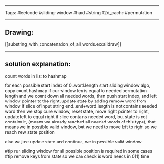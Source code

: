 

----

Tags: #leetcode #sliding-window #hard #string #2d_cache #permutation

----

## Drawing:
[[substring_with_concatenation_of_all_words.excalidraw]]

----


## solution explanation:
count words in list to hashmap

for each possible start index of 0..word.length start sliding window algo,
copy count hashmap
if cur window len is equal to needed permutation length and we count down all needed words, then push start index, and left window pointer to the right, update state by adding remove word from window
if slice of input string end..end+word.length is not contains needed word then we stop cure window, reset state, move right pointer to right, update left to equal right
if slice contains needed word, but state is not contains it, (means we already reached all needed words of this type), that means we in possible valid window, but we need to move left to right so we reach new state position

else we just update state and continue, we in possible valid window

#tip run sliding window for all possible position is required in some cases
#tip remove keys from state so we can check is word needs in 0(1) time
